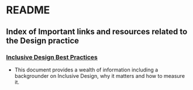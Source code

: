 # README

## Index of Important links and resources related to the Design practice

### [Inclusive Design Best Practices](https://github.com/department-of-veterans-affairs/va.gov-team/blob/master/teams/vsa/accessibility/learning-sessions/inclusive-design-best-practices.md)
- This document provides a wealth of information including a backgrounder on Inclusive Design, why it matters and how to measure it.  
